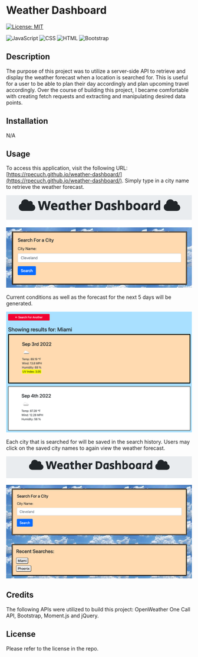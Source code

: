 # Weather Dashboard

  [![License: MIT](https://img.shields.io/badge/License-MIT-yellow.svg)](https://opensource.org/licenses/MIT)

  ![JavaScript](https://img.shields.io/badge/JavaScript-323330?style=for-the-badge&logo=javascript&logoColor=F7DF1E)
  ![CSS](https://img.shields.io/badge/CSS3-1572B6?style=for-the-badge&logo=css3&logoColor=white)
  ![HTML](https://img.shields.io/badge/HTML5-E34F26?style=for-the-badge&logo=html5&logoColor=white)
  ![Bootstrap](https://img.shields.io/badge/Bootstrap-563D7C?style=for-the-badge&logo=bootstrap&logoColor=white)

## Description

The purpose of this project was to utilize a server-side API to retrieve and display the weather forecast when a location is searched for. This is useful for a user to be able to plan their day accordingly and plan upcoming travel accordingly. Over the course of building this project, I became comfortable with creating fetch requests and extracting and manipulating desired data points. 

## Installation

N/A

## Usage

To access this application, visit the following URL: [https://rpecuch.github.io/weather-dashboard/](https://rpecuch.github.io/weather-dashboard/). Simply type in a city name to retrieve the weather forecast.

![homepage of website](./assets/images/homepage.png)

Current conditions as well as the forecast for the next 5 days will be generated.

![weather forecast](./assets/images/forecast-data.png)

Each city that is searched for will be saved in the search history. Users may click on the saved city names to again view the weather forecast.

![search history](./assets/images/search-history.png)

## Credits

The following APIs were utilized to build this project: OpenWeather One Call API, Bootstrap, Moment.js and jQuery.

## License

Please refer to the license in the repo.